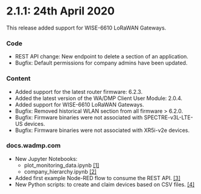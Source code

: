 # 2.1.1: 24th April 2020

This release added support for WISE-6610 LoRaWAN Gateways.

### Code

* REST API change: New endpoint to delete a section of an application.
* Bugfix: Default permissions for company admins have been updated.

### Content

* Added support for the latest router firmware: 6.2.3.
* Added the latest version of the WA/DMP Client User Module: 2.0.4.
* Added support for WISE-6610 LoRaWAN Gateways.
* Bugfix: Removed historical WLAN section from all firmware > 6.2.0.
* Bugfix: Firmware binaries were not associated with SPECTRE-v3L-LTE-US devices.
* Bugfix: Firmware binaries were not associated with XR5i-v2e devices.

### docs.wadmp.com

* New Jupyter Notebooks:
  - plot_monitoring_data.ipynb [[1]](https://github.com/wadmp/wadmp.github.io/blob/master/jupyter_notebooks/plot_monitoring_data.ipynb)
  - company_hierarchy.ipynb [[2]](https://github.com/wadmp/wadmp.github.io/blob/master/jupyter_notebooks/company_hierarchy.ipynb)
* Added first example Node-RED flow to consume the REST API. [[3]](https://github.com/wadmp/wadmp.github.io/tree/master/node-red_flows)
* New Python scripts: to create and claim devices based on CSV files. [[4]](https://github.com/wadmp/wadmp.github.io/tree/master/python_scripts/csv_utilities)